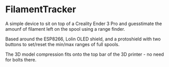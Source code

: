 # FilamentTracker

A simple device to sit on top of a Creality Ender 3 Pro and guesstimate the amounf of filament left on the spool using a range finder.

Based around the ESP8266, Lolin OLED shield, and a protoshield with two buttons to set/reset the min/max ranges of full spools.

The 3D model compression fits onto the top bar of the 3D printer - no need for bolts there.
